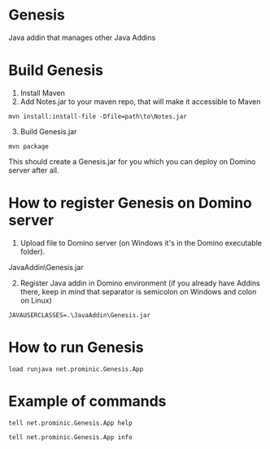 # Genesis

Java addin that manages other Java Addins

# Build Genesis

1) Install Maven
2) Add Notes.jar to your maven repo, that will make it accessible to Maven

```
mvn install:install-file -Dfile=path\to\Notes.jar
```

3) Build Genesis.jar

```
mvn package
```

This should create a Genesis.jar for you which you can deploy on Domino server after all.

# How to register Genesis on Domino server

1) Upload file to Domino server (on Windows it's in the Domino executable folder).

JavaAddin\Genesis.jar

2) Register Java addin in Domino environment (if you already have Addins there, keep in mind that separator is semicolon on Windows and colon on Linux) 

```
JAVAUSERCLASSES=.\JavaAddin\Genesis.jar
```

# How to run Genesis

```
load runjava net.prominic.Genesis.App
```

# Example of commands

```
tell net.prominic.Genesis.App help
```

```
tell net.prominic.Genesis.App info
```
